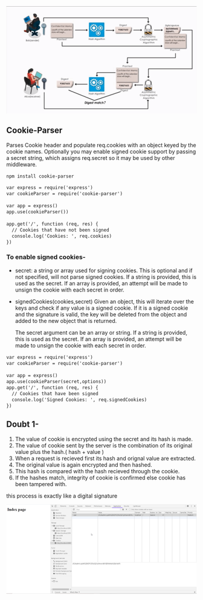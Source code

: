 <img src='digiSign.png'>

## Cookie-Parser

Parses Cookie header and populate req.cookies with an object keyed by the cookie names. Optionally you may enable signed cookie support by passing a secret string, which assigns req.secret so it may be used by other middleware.

```
npm install cookie-parser
```

```
var express = require('express')
var cookieParser = require('cookie-parser')

var app = express()
app.use(cookieParser())

app.get('/', function (req, res) {
  // Cookies that have not been signed
  console.log('Cookies: ', req.cookies)
})
```

### To enable signed cookies-

- secret: a string or array used for signing cookies. This is optional and if not specified, will not parse signed cookies. If a string is provided, this is used as the secret. If an array is provided, an attempt will be made to unsign the cookie with each secret in order.

- signedCookies(cookies,secret)
  Given an object, this will iterate over the keys and check if any value is a signed cookie. If it is a signed cookie and the signature is valid, the key will be deleted from the object and added to the new object that is returned.

  The secret argument can be an array or string. If a string is provided, this is used as the secret. If an array is provided, an attempt will be made to unsign the cookie with each secret in order.

```
var express = require('express')
var cookieParser = require('cookie-parser')

var app = express()
app.use(cookieParser(secret,options))
app.get('/', function (req, res) {
  // Cookies that have been signed
  console.log('Signed Cookies: ', req.signedCookies)
})
```

## Doubt 1-

1. The value of cookie is encrypted using the secret and its hash is made.
2. The value of cookie sent by the server is the combination of its original value plus the hash.( hash + value )
3. When a request is recieved first its hash and orignal value are extracted.
4. The original value is again encrypted and then hashed.
5. This hash is compared with the hash recieved through the cookie.
6. If the hashes match, integrity of cookie is confirmed else cookie has been tampered with.

this process is exactly like a digital signature

<img src="signedCookie.png">
